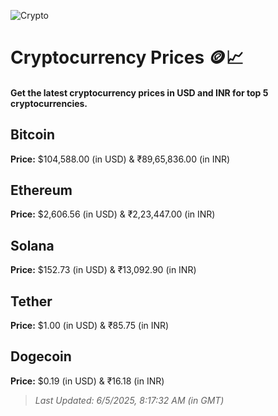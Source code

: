 
![Crypto](https://www.techguide.com.au/wp-content/uploads/2020/11/crypto3.jpeg)

# Cryptocurrency Prices 🪙📈

#### Get the latest cryptocurrency prices in USD and INR for top 5 cryptocurrencies.

## Bitcoin

**Price:** $104,588.00 (in USD) & ₹89,65,836.00 (in INR)

## Ethereum

**Price:** $2,606.56 (in USD) & ₹2,23,447.00 (in INR)

## Solana

**Price:** $152.73 (in USD) & ₹13,092.90 (in INR)

## Tether

**Price:** $1.00 (in USD) & ₹85.75 (in INR)

## Dogecoin

**Price:** $0.19 (in USD) & ₹16.18 (in INR)

> _Last Updated: 6/5/2025, 8:17:32 AM (in GMT)_
